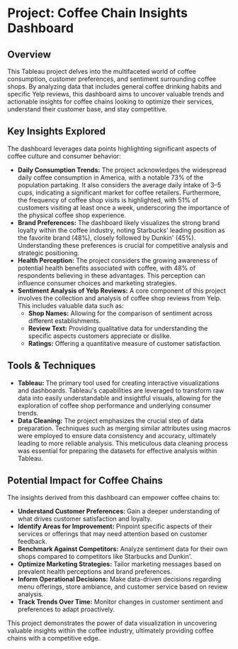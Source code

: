 # Project: Coffee Chain Insights Dashboard

## Overview

This Tableau project delves into the multifaceted world of coffee consumption, customer preferences, and sentiment surrounding coffee shops. By analyzing data that includes general coffee drinking habits and specific Yelp reviews, this dashboard aims to uncover valuable trends and actionable insights for coffee chains looking to optimize their services, understand their customer base, and stay competitive.

## Key Insights Explored

The dashboard leverages data points highlighting significant aspects of coffee culture and consumer behavior:

* **Daily Consumption Trends:** The project acknowledges the widespread daily coffee consumption in America, with a notable 73% of the population partaking. It also considers the average daily intake of 3–5 cups, indicating a significant market for coffee retailers. Furthermore, the frequency of coffee shop visits is highlighted, with 51% of customers visiting at least once a week, underscoring the importance of the physical coffee shop experience.
* **Brand Preferences:** The dashboard likely visualizes the strong brand loyalty within the coffee industry, noting Starbucks' leading position as the favorite brand (48%), closely followed by Dunkin' (45%). Understanding these preferences is crucial for competitive analysis and strategic positioning.
* **Health Perception:** The project considers the growing awareness of potential health benefits associated with coffee, with 48% of respondents believing in these advantages. This perception can influence consumer choices and marketing strategies.
* **Sentiment Analysis of Yelp Reviews:** A core component of this project involves the collection and analysis of coffee shop reviews from Yelp. This includes valuable data such as:
    * **Shop Names:** Allowing for the comparison of sentiment across different establishments.
    * **Review Text:** Providing qualitative data for understanding the specific aspects customers appreciate or dislike.
    * **Ratings:** Offering a quantitative measure of customer satisfaction.

## Tools & Techniques

* **Tableau:** The primary tool used for creating interactive visualizations and dashboards. Tableau's capabilities are leveraged to transform raw data into easily understandable and insightful visuals, allowing for the exploration of coffee shop performance and underlying consumer trends.
* **Data Cleaning:** The project emphasizes the crucial step of data preparation. Techniques such as merging similar attributes using macros were employed to ensure data consistency and accuracy, ultimately leading to more reliable analysis. This meticulous data cleaning process was essential for preparing the datasets for effective analysis within Tableau.

## Potential Impact for Coffee Chains

The insights derived from this dashboard can empower coffee chains to:

* **Understand Customer Preferences:** Gain a deeper understanding of what drives customer satisfaction and loyalty.
* **Identify Areas for Improvement:** Pinpoint specific aspects of their services or offerings that may need attention based on customer feedback.
* **Benchmark Against Competitors:** Analyze sentiment data for their own shops compared to competitors like Starbucks and Dunkin'.
* **Optimize Marketing Strategies:** Tailor marketing messages based on prevalent health perceptions and brand preferences.
* **Inform Operational Decisions:** Make data-driven decisions regarding menu offerings, store ambiance, and customer service based on review analysis.
* **Track Trends Over Time:** Monitor changes in customer sentiment and preferences to adapt proactively.

This project demonstrates the power of data visualization in uncovering valuable insights within the coffee industry, ultimately providing coffee chains with a competitive edge.
